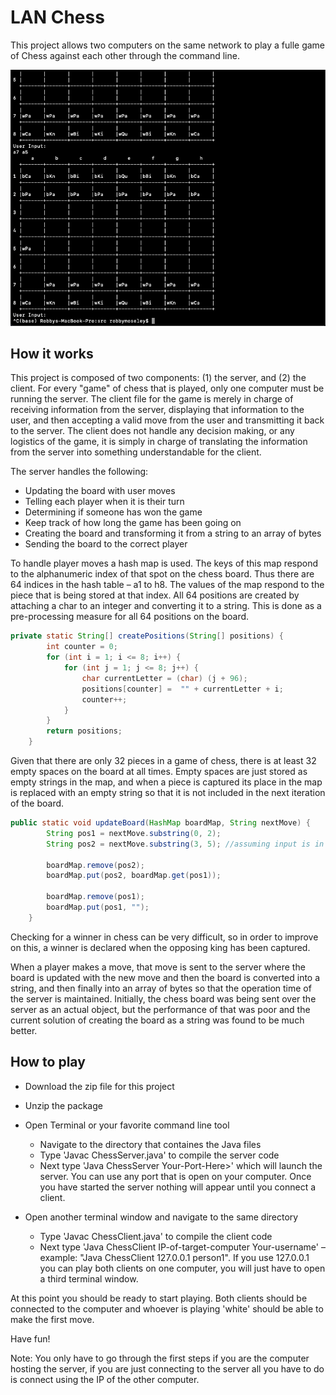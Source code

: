 # LAN Chess
This project allows two computers on the same network to play a fulle game of Chess against each other through the command line.

![LAN Chess](/images/chess-pic.png)

## How it works

This project is composed of two components: (1) the server, and (2) the client. For every "game" of chess that is played, only one computer must be running the server. The client file for the game is merely in charge of receiving information from the server, displaying that information to the user, and then accepting a valid move from the user and transmitting it back to the server. The client does not handle any decision making, or any logistics of the game, it is simply in charge of translating the information from the server into something understandable for the client. 

The server handles the following:
* Updating the board with user moves 
* Telling each player when it is their turn
* Determining if someone has won the game
* Keep track of how long the game has been going on
* Creating the board and transforming it from a string to an array of bytes
* Sending the board to the correct player

To handle player moves a hash map is used. The keys of this map respond to the alphanumeric index of that spot on the chess board. Thus there are 64 indices in the hash table – a1 to h8. The values of the map respond to the piece that is being stored at that index. All 64 positions are created by attaching a char to an integer and converting it to a string. This is done as a pre-processing measure for all 64 positions on the board.

```java
private static String[] createPositions(String[] positions) {
        int counter = 0;
        for (int i = 1; i <= 8; i++) {
            for (int j = 1; j <= 8; j++) {
                char currentLetter = (char) (j + 96);
                positions[counter] =  "" + currentLetter + i;
                counter++;
            }
        }
        return positions;
    }
```
Given that there are only 32 pieces in a game of chess, there is at least 32 empty spaces on the board at all times. Empty spaces are just stored as empty strings in the map, and when a piece is captured its place in the map is replaced with an empty string so that it is not included in the next iteration of the board. 

```java
public static void updateBoard(HashMap boardMap, String nextMove) {
        String pos1 = nextMove.substring(0, 2);
        String pos2 = nextMove.substring(3, 5); //assuming input is in the form "a3 a5" etc

        boardMap.remove(pos2);
        boardMap.put(pos2, boardMap.get(pos1));

        boardMap.remove(pos1);
        boardMap.put(pos1, "");
    }
```

Checking for a winner in chess can be very difficult, so in order to improve on this, a winner is declared when the opposing king has been captured. 

When a player makes a move, that move is sent to the server where the board is updated with the new move and then the board is converted into a string, and then finally into an array of bytes so that the operation time of the server is maintained. Initially, the chess board was being sent over the server as an actual object, but the performance of that was poor and the current solution of creating the board as a string was found to be much better.

## How to play

* Download the zip file for this project

* Unzip the package

* Open Terminal or your favorite command line tool
  * Navigate to the directory that containes the Java files
  * Type 'Javac ChessServer.java' to compile the server code
  * Next type 'Java ChessServer Your-Port-Here>' which will launch the server. You can use any port that is open on your computer. Once you have started the server nothing will appear until you connect a client.
  
* Open another terminal window and navigate to the same directory
  * Type 'Javac ChessClient.java' to compile the client code
  * Next type 'Java ChessClient IP-of-target-computer Your-username' – example: "Java ChessClient 127.0.0.1 person1". If you use 127.0.0.1 you can play both clients on one computer, you will just have to open a third terminal window.
  
At this point you should be ready to start playing. Both clients should be connected to the computer and whoever is playing 'white' should be able to make the first move. 

Have fun!

Note: You only have to go through the first steps if you are the computer hosting the server, if you are just connecting to the server all you have to do is connect using the IP of the other computer. 
